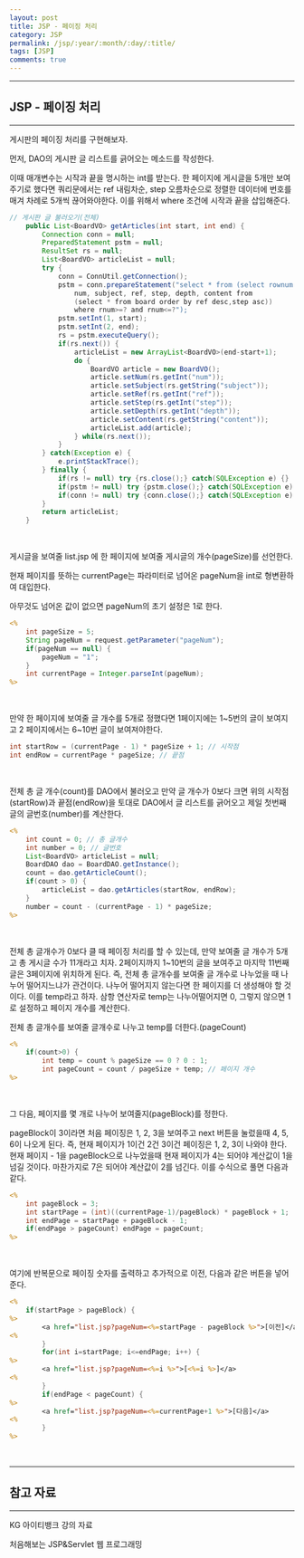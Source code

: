 ```yaml
---
layout: post
title: JSP - 페이징 처리
category: JSP
permalink: /jsp/:year/:month/:day/:title/
tags: [JSP]
comments: true
---
```


---

## JSP - 페이징 처리

---

게시판의 페이징 처리를 구현해보자.

먼저, DAO의 게시판 글 리스트를 긁어오는 메소드를 작성한다.

이때 매개변수는 시작과 끝을 명시하는 int를 받는다. 한 페이지에 게시글을 5개만 보여주기로 했다면 쿼리문에서는 ref 내림차순, step 오름차순으로 정렬한 데이터에 번호를 매겨 차례로 5개씩 끊어와야한다. 이를 위해서 where 조건에 시작과 끝을 삽입해준다.

```java
// 게시판 글 불러오기(전체)
	public List<BoardVO> getArticles(int start, int end) {
		Connection conn = null;
		PreparedStatement pstm = null;
		ResultSet rs = null;
		List<BoardVO> articleList = null;
		try {
			conn = ConnUtil.getConnection();
			pstm = conn.prepareStatement("select * from (select rownum rnum, 
                num, subject, ref, step, depth, content from 
                (select * from board order by ref desc,step asc)) 
                where rnum>=? and rnum<=?");
			pstm.setInt(1, start);
			pstm.setInt(2, end);
			rs = pstm.executeQuery();
			if(rs.next()) {
				articleList = new ArrayList<BoardVO>(end-start+1);
				do {
					BoardVO article = new BoardVO();
					article.setNum(rs.getInt("num"));
					article.setSubject(rs.getString("subject"));
					article.setRef(rs.getInt("ref"));
					article.setStep(rs.getInt("step"));
					article.setDepth(rs.getInt("depth"));
					article.setContent(rs.getString("content"));
					articleList.add(article);
				} while(rs.next());
			}
		} catch(Exception e) {
			e.printStackTrace();
		} finally {
			if(rs != null) try {rs.close();} catch(SQLException e) {}
			if(pstm != null) try {pstm.close();} catch(SQLException e) {}
			if(conn != null) try {conn.close();} catch(SQLException e) {}
		}
		return articleList;
	}
```

<br>

게시글을 보여줄 list.jsp 에 한 페이지에 보여줄 게시글의 개수(pageSize)를 선언한다. 

현재 페이지를 뜻하는 currentPage는 파라미터로 넘어온 pageNum을 int로 형변환하여 대입한다.

아무것도 넘어온 값이 없으면 pageNum의 초기 설정은 1로 한다.

```jsp
<% 
	int pageSize = 5;
	String pageNum = request.getParameter("pageNum");
	if(pageNum == null) {
        pageNum = "1";
    }
	int currentPage = Integer.parseInt(pageNum);
%>
```

<br>

만약 한 페이지에 보여줄 글 개수를 5개로 정했다면 1페이지에는 1~5번의 글이 보여지고 2 페이지에서는 6~10번 글이 보여져야한다.

```java
int startRow = (currentPage - 1) * pageSize + 1; // 시작점
int endRow = currentPage * pageSize; // 끝점
```

<br>

전체 총 글 개수(count)를 DAO에서 불러오고 만약 글 개수가 0보다 크면 위의 시작점(startRow)과 끝점(endRow)을 토대로 DAO에서 글 리스트를 긁어오고 제일 첫번째 글의 글번호(number)를 계산한다.

```jsp
<%
	int count = 0; // 총 글개수
	int number = 0; // 글번호
	List<BoardVO> articleList = null;
	BoardDAO dao = BoardDAO.getInstance();
	count = dao.getArticleCount(); 
	if(count > 0) {
		articleList = dao.getArticles(startRow, endRow);
	}
	number = count - (currentPage - 1) * pageSize; 
%>
```

<br>

전체 총 글개수가 0보다 클 때 페이징 처리를 할 수 있는데, 만약 보여줄 글 개수가 5개고 총 게시글 수가 11개라고 치자. 2페이지까지 1~10번의 글을 보여주고 마지막 11번째 글은 3페이지에 위치하게 된다. 즉, 전체 총 글개수를 보여줄 글 개수로 나누었을 때 나누어 떨어지느냐가 관건이다. 나누어 떨어지지 않는다면 한 페이지를 더 생성해야 할 것이다. 이를 temp라고 하자. 삼항 연산자로 temp는 나누어떨어지면 0, 그렇지 않으면 1로 설정하고 페이지 개수를 계산한다.

전체 총 글개수를 보여줄 글개수로 나누고 temp를 더한다.(pageCount)

```jsp
<%
	if(count>0) {
		int temp = count % pageSize == 0 ? 0 : 1; 
		int pageCount = count / pageSize + temp; // 페이지 개수
%>
```

<br>

 그 다음, 페이지를 몇 개로 나누어 보여줄지(pageBlock)를 정한다.

pageBlock이 3이라면 처음 페이징은 1, 2, 3을 보여주고 next 버튼을 눌렀을때 4, 5, 6이 나오게 된다. 즉, 현재 페이지가 1이건 2건 3이건 페이징은 1, 2, 3이 나와야 한다.  현재 페이지 - 1을 pageBlock으로 나누었을때 현재 페이지가  4는 되어야 계산값이 1을 넘길 것이다. 마찬가지로 7은 되어야 계산값이 2를 넘긴다. 이를 수식으로 풀면 다음과 같다.

```jsp
<%
	int pageBlock = 3;
	int startPage = (int)((currentPage-1)/pageBlock) * pageBlock + 1;
	int endPage = startPage + pageBlock - 1;
	if(endPage > pageCount) endPage = pageCount;
%>
```

<br>

여기에 반복문으로 페이징 숫자를 출력하고 추가적으로 이전, 다음과 같은 버튼을 넣어준다.

```jsp
<%
	if(startPage > pageBlock) {
%>
		<a href="list.jsp?pageNum=<%=startPage - pageBlock %>">[이전]</a>
<%
		}
		for(int i=startPage; i<=endPage; i++) {
%>
		<a href="list.jsp?pageNum=<%=i %>">[<%=i %>]</a>
<%
		}
		if(endPage < pageCount) {
%>
		<a href="list.jsp?pageNum=<%=currentPage+1 %>">[다음]</a>
<%
		}
%>
```

<br>

---

## 참고 자료

---

KG 아이티뱅크 강의 자료

처음해보는 JSP&Servlet 웹 프로그래밍